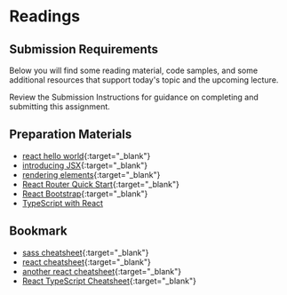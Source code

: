 # Readings

## Submission Requirements

Below you will find some reading material, code samples, and some additional resources that support today's topic and the upcoming lecture.

Review the Submission Instructions for guidance on completing and submitting this assignment.

## Preparation Materials

- [react hello world](https://facebook.github.io/react/docs/hello-world.html){:target="_blank"}
- [introducing JSX](https://facebook.github.io/react/docs/introducing-jsx.html){:target="_blank"}
- [rendering elements](https://facebook.github.io/react/docs/rendering-elements.html){:target="_blank"}
- [React Router Quick Start](https://reactrouter.com/web/guides/quick-start){:target="_blank"}
- [React Bootstrap](https://react-bootstrap.github.io/){:target="_blank"}
- [TypeScript with React](https://www.typescriptlang.org/docs/handbook/react.html)

## Bookmark

- [sass cheatsheet](https://devhints.io/sass){:target="_blank"}
- [react cheatsheet](https://devhints.io/react){:target="_blank"}
- [another react cheatsheet](https://reactcheatsheet.com/){:target="_blank"}
- [React TypeScript Cheatsheet](https://react-typescript-cheatsheet.netlify.app/docs/basic/setup){:target="_blank"}
